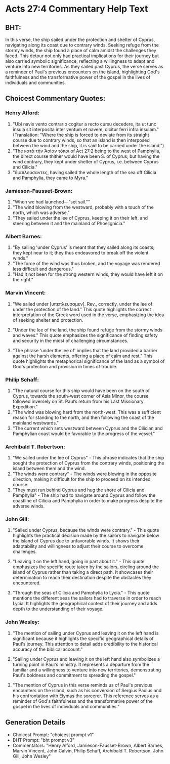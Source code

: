 # Acts 27:4 Commentary Help Text

## BHT:
In this verse, the ship sailed under the protection and shelter of Cyprus, navigating along its coast due to contrary winds. Seeking refuge from the stormy winds, the ship found a place of calm amidst the challenges they faced. This detour not only had practical implications for their journey but also carried symbolic significance, reflecting a willingness to adapt and venture into new territories. As they sailed past Cyprus, the verse serves as a reminder of Paul's previous encounters on the island, highlighting God's faithfulness and the transformative power of the gospel in the lives of individuals and communities.

## Choicest Commentary Quotes:
### Henry Alford:
1. "Ubi navis vento contrario cogitur a recto cursu decedere, ita ut tunc insula sit interposita inter ventum et navem, dicitur ferri infra insulam." (Translation: "Where the ship is forced to deviate from its straight course due to contrary winds, so that an island is then interposed between the wind and the ship, it is said to be carried under the island.")
2. "The κατὰ τὴν Ἀσίαν τόποι of Act 27:2 being to the west of Pamphylia, the direct course thither would have been S. of Cyprus; but having the wind contrary, they kept under shelter of Cyprus, i.e. between Cyprus and Cilicia."
3. "διαπλεύσαντες, having sailed the whole length of the sea off Cilicia and Pamphylia, they came to Myra."


### Jamieson-Fausset-Brown:
1. "When we had launched—"set sail.""
2. "The wind blowing from the westward, probably with a touch of the north, which was adverse."
3. "They sailed under the lee of Cyprus, keeping it on their left, and steering between it and the mainland of Phoelignicia."

### Albert Barnes:
1. "By sailing 'under Cyprus' is meant that they sailed along its coasts; they kept near to it; they thus endeavored to break off the violent winds." 
2. "The force of the wind was thus broken, and the voyage was rendered less difficult and dangerous." 
3. "Had it not been for the strong western winds, they would have left it on the right."

### Marvin Vincent:
1. "We sailed under [υπεπλευσαμεν]. Rev., correctly, under the lee of: under the protection of the land." This quote highlights the correct interpretation of the Greek word used in the verse, emphasizing the idea of seeking shelter and protection.

2. "Under the lee of the land, the ship found refuge from the stormy winds and waves." This quote emphasizes the significance of finding safety and security in the midst of challenging circumstances.

3. "The phrase 'under the lee of' implies that the land provided a barrier against the harsh elements, offering a place of calm and rest." This quote highlights the metaphorical significance of the land as a symbol of God's protection and provision in times of trouble.

### Philip Schaff:
1. "The natural course for this ship would have been on the south of Cyprus, towards the south-west corner of Asia Minor, the course followed inversely on St. Paul’s return from his Last Missionary Expedition." 
2. "The wind was blowing hard from the north-west. This was a sufficient reason for standing to the north, and then following the coast of the mainland westwards."
3. "The current which sets westward between Cyprus and the Cilician and Pamphylian coast would be favorable to the progress of the vessel."

### Archibald T. Robertson:
1. "We sailed under the lee of Cyprus" - This phrase indicates that the ship sought the protection of Cyprus from the contrary winds, positioning the island between them and the wind.
2. "The winds were contrary" - The winds were blowing in the opposite direction, making it difficult for the ship to proceed on its intended course.
3. "They must run behind Cyprus and hug the shore of Cilicia and Pamphylia" - The ship had to navigate around Cyprus and follow the coastline of Cilicia and Pamphylia in order to make progress despite the adverse winds.

### John Gill:
1. "Sailed under Cyprus, because the winds were contrary." - This quote highlights the practical decision made by the sailors to navigate below the island of Cyprus due to unfavorable winds. It shows their adaptability and willingness to adjust their course to overcome challenges.

2. "Leaving it on the left hand, going in part about it." - This quote emphasizes the specific route taken by the sailors, circling around the island of Cyprus rather than taking a direct path. It showcases their determination to reach their destination despite the obstacles they encountered.

3. "Through the seas of Cilicia and Pamphylia to Lycia." - This quote mentions the different seas the sailors had to traverse in order to reach Lycia. It highlights the geographical context of their journey and adds depth to the understanding of their voyage.

### John Wesley:
1. "The mention of sailing under Cyprus and leaving it on the left hand is significant because it highlights the specific geographical details of Paul's journey. This attention to detail adds credibility to the historical accuracy of the biblical account."

2. "Sailing under Cyprus and leaving it on the left hand also symbolizes a turning point in Paul's ministry. It represents a departure from the familiar and a willingness to venture into new territories, demonstrating Paul's boldness and commitment to spreading the gospel."

3. "The mention of Cyprus in this verse reminds us of Paul's previous encounters on the island, such as his conversion of Sergius Paulus and his confrontation with Elymas the sorcerer. This reference serves as a reminder of God's faithfulness and the transformative power of the gospel in the lives of individuals and communities."


## Generation Details
- Choicest Prompt: "choicest prompt v1"
- BHT Prompt: "bht prompt v3"
- Commentators: "Henry Alford, Jamieson-Fausset-Brown, Albert Barnes, Marvin Vincent, John Calvin, Philip Schaff, Archibald T. Robertson, John Gill, John Wesley"
